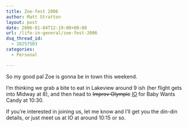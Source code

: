 ```yaml
---
title: Zoe-fest 2006
author: Matt Stratton
layout: post
date: 2006-01-04T12:19:00+00:00
url: /life-in-general/zoe-fest-2006
dsq_thread_id:
  - 28257503
categories:
  - Personal

---
```

So my good pal Zoe is gonna be in town this weekend.

I&#8217;m thinking we grab a bite to eat in Lakeview around 9 ish (her flight gets into Midway at 8), and then head to <span style="text-decoration:line-through;">Improv Olympic</span> <a href="http://www.iochicago.net/" target="_blank">IO</a> for Baby Wants Candy at 10:30.

If you&#8217;re interested in joining us, let me know and I&#8217;ll get you the din-din details, or just meet us at IO at around 10:15 or so.